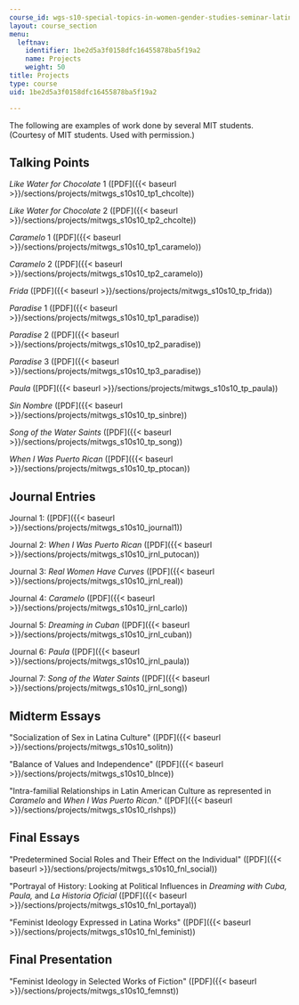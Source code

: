 ```yaml
---
course_id: wgs-s10-special-topics-in-women-gender-studies-seminar-latina-womens-voices-spring-2010
layout: course_section
menu:
  leftnav:
    identifier: 1be2d5a3f0158dfc16455878ba5f19a2
    name: Projects
    weight: 50
title: Projects
type: course
uid: 1be2d5a3f0158dfc16455878ba5f19a2

---
```


The following are examples of work done by several MIT students. (Courtesy of MIT students. Used with permission.)

Talking Points
--------------

_Like Water for Chocolate_ 1 ([PDF]({{< baseurl >}}/sections/projects/mitwgs_s10s10_tp1_chcolte))

_Like Water for Chocolate_ 2 ([PDF]({{< baseurl >}}/sections/projects/mitwgs_s10s10_tp2_chcolte))

_Caramelo_ 1 ([PDF]({{< baseurl >}}/sections/projects/mitwgs_s10s10_tp1_caramelo))

_Caramelo_ 2 ([PDF]({{< baseurl >}}/sections/projects/mitwgs_s10s10_tp2_caramelo))

_Frida_ ([PDF]({{< baseurl >}}/sections/projects/mitwgs_s10s10_tp_frida))

_Paradise_ 1 ([PDF]({{< baseurl >}}/sections/projects/mitwgs_s10s10_tp1_paradise))

_Paradise_ 2 ([PDF]({{< baseurl >}}/sections/projects/mitwgs_s10s10_tp2_paradise))

_Paradise_ 3 ([PDF]({{< baseurl >}}/sections/projects/mitwgs_s10s10_tp3_paradise))

_Paula_ ([PDF]({{< baseurl >}}/sections/projects/mitwgs_s10s10_tp_paula))

_Sin Nombre_ ([PDF]({{< baseurl >}}/sections/projects/mitwgs_s10s10_tp_sinbre))

_Song of the Water Saints_ ([PDF]({{< baseurl >}}/sections/projects/mitwgs_s10s10_tp_song))

_When I Was Puerto Rican_ ([PDF]({{< baseurl >}}/sections/projects/mitwgs_s10s10_tp_ptocan))

Journal Entries
---------------

Journal 1: ([PDF]({{< baseurl >}}/sections/projects/mitwgs_s10s10_journal1))

Journal 2: _When I Was Puerto Rican_ ([PDF]({{< baseurl >}}/sections/projects/mitwgs_s10s10_jrnl_putocan))

Journal 3: _Real Women Have Curves_ ([PDF]({{< baseurl >}}/sections/projects/mitwgs_s10s10_jrnl_real))

Journal 4: _Caramelo_ ([PDF]({{< baseurl >}}/sections/projects/mitwgs_s10s10_jrnl_carlo))

Journal 5: _Dreaming in Cuban_ ([PDF]({{< baseurl >}}/sections/projects/mitwgs_s10s10_jrnl_cuban))

Journal 6: _Paula_ ([PDF]({{< baseurl >}}/sections/projects/mitwgs_s10s10_jrnl_paula))

Journal 7: _Song of the Water Saints_ ([PDF]({{< baseurl >}}/sections/projects/mitwgs_s10s10_jrnl_song))

Midterm Essays
--------------

"Socialization of Sex in Latina Culture" ([PDF]({{< baseurl >}}/sections/projects/mitwgs_s10s10_solitn))

"Balance of Values and Independence" ([PDF]({{< baseurl >}}/sections/projects/mitwgs_s10s10_blnce))

"Intra-familial Relationships in Latin American Culture as represented in _Caramelo_ and _When I Was Puerto Rican_." ([PDF]({{< baseurl >}}/sections/projects/mitwgs_s10s10_rlshps))

Final Essays
------------

"Predetermined Social Roles and Their Effect on the Individual" ([PDF]({{< baseurl >}}/sections/projects/mitwgs_s10s10_fnl_social))

"Portrayal of History: Looking at Political Influences in _Dreaming with Cuba,_ _Paula,_ and _La Historia Oficial_ ([PDF]({{< baseurl >}}/sections/projects/mitwgs_s10s10_fnl_portayal))

"Feminist Ideology Expressed in Latina Works" ([PDF]({{< baseurl >}}/sections/projects/mitwgs_s10s10_fnl_feminist))

Final Presentation
------------------

"Feminist Ideology in Selected Works of Fiction" ([PDF]({{< baseurl >}}/sections/projects/mitwgs_s10s10_femnst))